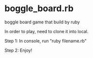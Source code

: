 # boggle_board.rb
boggle board game that build by ruby

In order to play, need to clone it into local.

Step 1: In console, run "ruby filename.rb"

Step 2: Enjoy!
